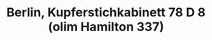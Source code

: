 ---
layout: ms-intro
title: Berlin, Kupferstichkabinett 78 D 8 (olim Hamilton 337)
sigla: B
editor: Leslie Zarker Morgan
criteria: /b-critera.html
edition: ../b-edition/b-edition-001r.html
translation: ../b-translation/b-translation-001r.html
facsimile: ../facsimiles/b-facsimile.html
---